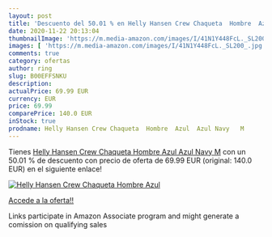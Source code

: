 ```yaml
---
layout: post
title: 'Descuento del 50.01 % en Helly Hansen Crew Chaqueta  Hombre  Azul'
date: 2020-11-22 20:13:04
thumbnailImage: 'https://m.media-amazon.com/images/I/41N1Y448FcL._SL200_.jpg'
images: [ 'https://m.media-amazon.com/images/I/41N1Y448FcL._SL200_.jpg' ]
comments: true
category: ofertas
author: ring
slug: B00EFFSNKU
description:
actualPrice: 69.99 EUR
currency: EUR
price: 69.99
comparePrice: 140.0 EUR
inStock: true
prodname: Helly Hansen Crew Chaqueta  Hombre  Azul  Azul Navy   M
---
```


Tienes [Helly Hansen Crew Chaqueta  Hombre  Azul  Azul Navy   M](https://www.amazon.es/dp/B00EFFSNKU/?tag=tolees-21) con un 50.01 % de descuento con precio de oferta de 69.99 EUR (original: 140.0 EUR) en el siguiente enlace!

[![Helly Hansen Crew Chaqueta  Hombre  Azul](https://m.media-amazon.com/images/I/41N1Y448FcL._SL200_.jpg)](https://www.amazon.es/dp/B00EFFSNKU/?tag=tolees-21)

[Accede a la oferta!!](https://www.amazon.es/dp/B00EFFSNKU/?tag=tolees-21)

Links participate in Amazon Associate program and might generate a comission on qualifying sales


